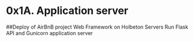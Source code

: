 # 0x1A. Application server
##Deploy of AirBnB project Web Framework on Holbeton Servers
Run Flask API and Gunicorn application server
